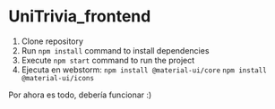 # UniTrivia_frontend

1. Clone repository
2. Run `npm install` command to install dependencies
3. Execute `npm start` command to run the project
4. Ejecuta en webstorm: `npm install @material-ui/core`
                        `npm install @material-ui/icons`
   
Por ahora es todo, debería funcionar :)